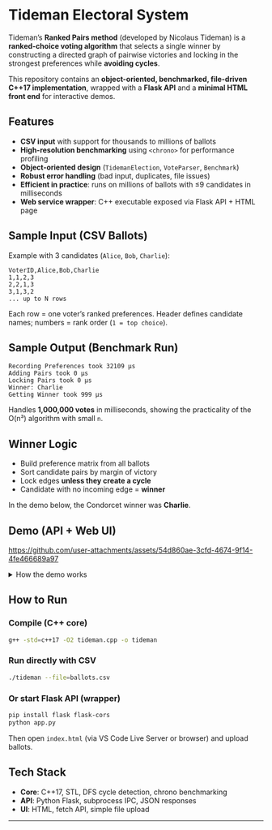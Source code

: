 #  Tideman Electoral System

Tideman’s **Ranked Pairs method** (developed by Nicolaus Tideman) is a **ranked-choice voting algorithm** that selects a single winner by constructing a directed graph of pairwise victories and locking in the strongest preferences while **avoiding cycles**.

This repository contains an **object-oriented, benchmarked, file-driven C++17 implementation**, wrapped with a **Flask API** and a **minimal HTML front end** for interactive demos.



##  Features

*  **CSV input** with support for thousands to millions of ballots
*  **High-resolution benchmarking** using `<chrono>` for performance profiling
*  **Object-oriented design** (`TidemanElection`, `VoteParser`, `Benchmark`)
*  **Robust error handling** (bad input, duplicates, file issues)
*  **Efficient in practice**: runs on millions of ballots with ≤9 candidates in milliseconds
*  **Web service wrapper**: C++ executable exposed via Flask API + HTML page



## Sample Input (CSV Ballots)

Example with 3 candidates (`Alice`, `Bob`, `Charlie`):

```csv
VoterID,Alice,Bob,Charlie
1,1,2,3
2,2,1,3
3,1,3,2
... up to N rows
```

Each row = one voter’s ranked preferences.
Header defines candidate names; numbers = rank order (`1 = top choice`).



##  Sample Output (Benchmark Run)

```text
Recording Preferences took 32109 µs
Adding Pairs took 0 µs
Locking Pairs took 0 µs
Winner: Charlie
Getting Winner took 999 µs
```

Handles **1,000,000 votes** in milliseconds, showing the practicality of the O(n³) algorithm with small `n`.


##  Winner Logic

* Build preference matrix from all ballots
* Sort candidate pairs by margin of victory
* Lock edges **unless they create a cycle**
* Candidate with no incoming edge = **winner**

In the demo below, the Condorcet winner was **Charlie**.



##  Demo (API + Web UI)


https://github.com/user-attachments/assets/54d860ae-3cfd-4674-9f14-4fe466689a97



<details>
<summary> How the demo works</summary>

1. Upload `ballots.csv` from the HTML page
2. Flask API sends CSV to C++ binary (`tideman.exe`)
3. Winner + benchmark timings returned as JSON
4. UI displays winner (green badge) + raw API response

</details>


##  How to Run

### Compile (C++ core)

```bash
g++ -std=c++17 -O2 tideman.cpp -o tideman
```

###  Run directly with CSV

```bash
./tideman --file=ballots.csv
```

###  Or start Flask API (wrapper)

```bash
pip install flask flask-cors
python app.py
```

Then open `index.html` (via VS Code Live Server or browser) and upload ballots.



##  Tech Stack

* **Core**: C++17, STL, DFS cycle detection, chrono benchmarking
* **API**: Python Flask, subprocess IPC, JSON responses
* **UI**: HTML, fetch API, simple file upload

---


